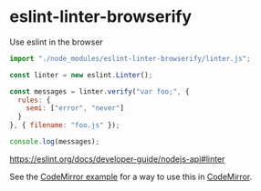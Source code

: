 # eslint-linter-browserify
Use eslint in the browser

```js
import "./node_modules/eslint-linter-browserify/linter.js";

const linter = new eslint.Linter();

const messages = linter.verify("var foo;", {
  rules: {
    semi: ["error", "never"]
  }
}, { filename: "foo.js" });

console.log(messages);
```

https://eslint.org/docs/developer-guide/nodejs-api#linter

See the [CodeMirror example](./example) for a way to use this in [CodeMirror](https://codemirror.net).

